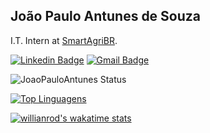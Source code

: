 João Paulo Antunes de Souza
---
I.T. Intern at [SmartAgriBR](https://smart.agr.br/).

[![Linkedin Badge](https://img.shields.io/badge/-Jo&atilde;o%20Paulo%20Antunes%20de%20Souza-6633cc?style=flat-square&logo=Linkedin&logoColor=white&link=z)](https://www.linkedin.com/in/joao-paulo-antunes) 
[![Gmail Badge](https://img.shields.io/badge/-jpantunesdesouza@gmail.com-6633cc?style=flat-square&logo=Gmail&logoColor=white&link=mailto:jpantunesdesouza@gmail.com)](mailto:jpantunesdesouza@gmail.com)


![JoaoPauloAntunes Status](https://github-readme-stats.vercel.app/api?username=JoaoPauloAntunes&show_icons=true&theme=dark&count_private=true)


[![Top Linguagens](https://github-readme-stats.vercel.app/api/top-langs/?username=JoaoPauloAntunes&layout=compact&langs_count=7&theme=dark)](https://github.com/JoaoPauloAntunes/github-readme-stats)

[![willianrod's wakatime stats](https://github-readme-stats.vercel.app/api/wakatime?username=willianrod)](https://github.com/JoaoPauloAntunes/github-readme-stats)